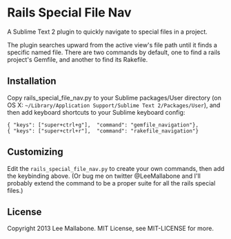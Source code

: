Rails Special File Nav
======================

A Sublime Text 2 plugin to quickly navigate to special files in a project.

The plugin searches upward from the active view's file path until it finds a specific named file. There are two commands by default, one to find a rails project's Gemfile, and another to find its Rakefile.

Installation
------------

Copy rails_special_file_nav.py to your Sublime packages/User directory (on OS X: `~/Library/Application Support/Sublime Text 2/Packages/User`), and then add keyboard shortcuts to your Sublime keyboard config:

```
{ "keys": ["super+ctrl+g"],  "command": "gemfile_navigation"},
{ "keys": ["super+ctrl+r"],  "command": "rakefile_navigation"}
```

Customizing
-----------

Edit the `rails_special_file_nav.py` to create your own commands, then add the keybinding above. (Or bug me on twitter @LeeMallabone and I'll probably extend the command to be a proper suite for all the rails special files.)

License
-------

Copyright 2013 Lee Mallabone.
MIT License, see MIT-LICENSE for more.
